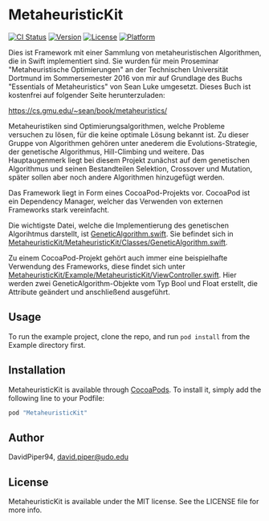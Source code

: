 # MetaheuristicKit

[![CI Status](http://img.shields.io/travis/DavidPiper94/MetaheuristicKit.svg?style=flat)](https://travis-ci.org/DavidPiper94/MetaheuristicKit)
[![Version](https://img.shields.io/cocoapods/v/MetaheuristicKit.svg?style=flat)](http://cocoapods.org/pods/MetaheuristicKit)
[![License](https://img.shields.io/cocoapods/l/MetaheuristicKit.svg?style=flat)](http://cocoapods.org/pods/MetaheuristicKit)
[![Platform](https://img.shields.io/cocoapods/p/MetaheuristicKit.svg?style=flat)](http://cocoapods.org/pods/MetaheuristicKit)

Dies ist Framework mit einer Sammlung von metaheuristischen Algorithmen, die in Swift implementiert sind.
Sie wurden für mein Proseminar "Metaheuristische Optimierungen" an der Technischen Universität Dortmund im Sommersemester 2016 von mir auf Grundlage des Buchs "Essentials of Metaheuristics" von Sean Luke umgesetzt. 
Dieses Buch ist kostenfrei auf folgender Seite herunterzuladen: 

https://cs.gmu.edu/~sean/book/metaheuristics/

Metaheuristiken sind Optimierungsalgorithmen, welche Probleme versuchen zu lösen, für die keine optimale Lösung bekannt ist. Zu dieser Gruppe von Algorithmen gehören unter anederem die Evolutions-Strategie, der genetische Algorithmus, Hill-Climbing und weitere.
Das Hauptaugenmerk liegt bei diesem Projekt zunächst auf dem genetischen Algorithmus und seinen Bestandteilen Selektion, Crossover und Mutation, später sollen aber noch andere Algorithmen hinzugefügt werden.

Das Framework liegt in Form eines CocoaPod-Projekts vor. CocoaPod ist ein Dependency Manager, welcher das Verwenden von externen Frameworks stark vereinfacht. 

Die wichtigste Datei, welche die Implementierung des genetischen Algorihtmus darstellt, ist [GeneticAlgorithm.swift](https://github.com/DavidPiper94/MetaheuristicKit/blob/master/MetaheuristicKit/Classes/GeneticAlgorithm.swift). 
Sie befindet sich in [MetaheuristicKit/MetaheuristicKit/Classes/GeneticAlgorithm.swift](https://github.com/DavidPiper94/MetaheuristicKit/blob/master/MetaheuristicKit/Classes/GeneticAlgorithm.swift).

Zu einem CocoaPod-Projekt gehört auch immer eine beispielhafte Verwendung des Frameworks, diese findet sich unter [MetaheuristicKit/Example/MetaheuristicKit/ViewController.swift](https://github.com/DavidPiper94/MetaheuristicKit/blob/master/Example/MetaheuristicKit/ViewController.swift). Hier werden zwei GeneticAlgorithm-Objekte vom Typ Bool und Float erstellt, die Attribute geändert und anschließend ausgeführt.

## Usage

To run the example project, clone the repo, and run `pod install` from the Example directory first.

## Installation

MetaheuristicKit is available through [CocoaPods](http://cocoapods.org). To install
it, simply add the following line to your Podfile:

```ruby
pod "MetaheuristicKit"
```

## Author

DavidPiper94, david.piper@udo.edu

## License

MetaheuristicKit is available under the MIT license. See the LICENSE file for more info.
